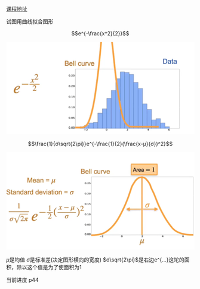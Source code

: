 [课程地址](https://www.bilibili.com/video/BV1WH4y1q7o6?p=1&vd_source=8924ad59b4f62224f165e16aa3d04f00)

试图用曲线拟合图形

$$e^{-\frac{x^2}{2}}$$

![pic1](./images/pic1.png)

$$\frac{1}{σ\sqrt{2\pi}}e^{-\frac{1}{2}(\frac{x-μ}{σ})^2}$$

![pic2](./images/pic2.png)

$μ$是均值 $σ$是标准差(决定图形横向的宽度) $σ\sqrt{2\pi}$是右边e^{...}这坨的面积，除以这个值是为了使面积为1

当前进度 p44
